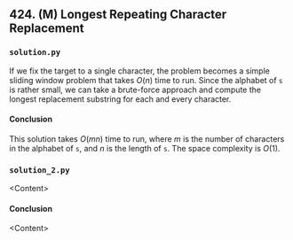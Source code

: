 ## 424. (M) Longest Repeating Character Replacement

### `solution.py`
If we fix the target to a single character, the problem becomes a simple sliding window problem that takes $O(n)$ time to run. Since the alphabet of `s` is rather small, we can take a brute-force approach and compute the longest replacement substring for each and every character.  

#### Conclusion
This solution takes $O(mn)$ time to run, where $m$ is the number of characters in the alphabet of `s`, and $n$ is the length of `s`. The space complexity is $O(1)$.  
  

### `solution_2.py`
\<Content\>  

#### Conclusion
\<Content\>  
  

